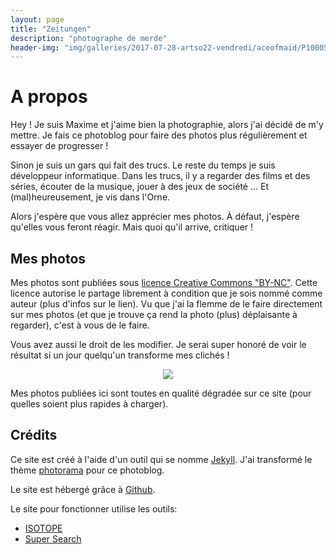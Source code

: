 ```yaml
---
layout: page
title: "Zeitungen"
description: "photographe de merde"
header-img: "img/galleries/2017-07-28-artso22-vendredi/aceofmaid/P1000514_NB.JPG"
---
```


# A propos

Hey ! Je suis Maxime et j'aime bien la photographie, alors j'ai décidé de m'y mettre. Je fais ce photoblog pour faire des photos plus régulièrement et essayer de progresser !

Sinon je suis un gars qui fait des trucs. Le reste du temps je suis développeur informatique. Dans les trucs, il y a regarder des films et des séries, écouter de la musique, jouer à des jeux de société ... Et (mal)heureusement, je vis dans l'Orne.

Alors j'espère que vous allez apprécier mes photos. À défaut, j'espère qu'elles vous feront réagir. Mais quoi qu'il arrive, critiquer !

## Mes photos

Mes photos sont publiées sous [licence Creative Commons "BY-NC"](https://creativecommons.org/licenses/by-nc/3.0/fr/). Cette licence autorise le partage librement à condition que je sois nommé comme auteur (plus d'infos sur le lien). Vu que j'ai la flemme de le faire directement sur mes photos (et que je trouve ça rend la photo (plus) déplaisante à regarder), c'est à vous de le faire.

Vous avez aussi le droit de les modifier. Je serai super honoré de voir le résultat si un jour quelqu'un transforme mes clichés !

<center><p>
	<a href="https://creativecommons.org/licenses/by-nc/3.0/fr/">
		<img src="{{ site.baseurl }}/img/by-nc.png"/>
	</a>
</p></center>

Mes photos publiées ici sont toutes en qualité dégradée sur ce site (pour quelles soient plus rapides à charger).

## Crédits

Ce site est créé à l'aide d'un outil qui se nomme [Jekyll](http://jekyllrb.com/). J'ai transformé le thème [photorama](https://github.com/sunbliss/photorama) pour ce photoblog.

Le site est hébergé grâce à [Github](http://github.com/).

Le site pour fonctionner utilise les outils:
- [ISOTOPE](https://github.com/metafizzy/isotope)
- [Super Search](https://github.com/chinchang/super-search)
